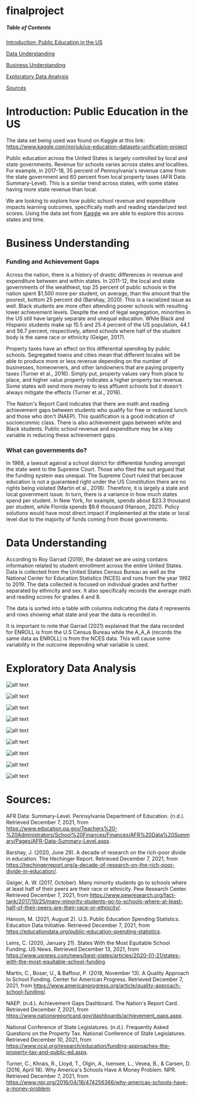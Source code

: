# finalproject

##### Table of Contents  
[Introduction: Public Education in the US](#headers) 

[Data Understanding](#headers)  

[Business Understanding](#headers) 

[Exploratory Data Analysis](#headers) 

[Sources](#headers)
<a name="headers"/>


# Introduction: Public Education in the US
The data set being used was found on Kaggle at this link: https://www.kaggle.com/noriuk/us-education-datasets-unification-project

Public education across the United States is largely controlled by local and state governments. Revenue for schools varies across states and localities. For example, in 2017-18, 35 percent of Pennsylvania's revenue came from the state government and 60 percent from local property taxes (AFR Data: Summary-Level). This is a similar trend across states, with some states having more state revenue than local. 

We are looking to explore how public school revenue and expenditure impacts learning outcomes, specifically math and reading standarized test scores. Using the data set from [Kaggle](https://www.kaggle.com/noriuk/us-education-datasets-unification-project) we are able to explore this across states and time.

# Business Understanding
### Funding and Achievement Gaps

Across the nation, there is a history of drastic differences in revenue and expenditure between and within states. In 2011-12, the local and state governments of the wealthiest, top 25 percent of public schools in the nation spent $1,500 more per student, on average, than the amount that the poorest, bottom 25 percent did (Barshay, 2020). This is a racialized issue as well. Black students are more often attending poorer schools with resulting lower achievement levels. Despite the end of legal segregation, minorities in the US still have largely separate and unequal education. While Black and Hispanic students make up 15.5 and 25.4 percent of the US population, 44.1 and 56.7 percent, respectively, attend schools where half of the student body is the same race or ethnicity (Geiger, 2017).

Property taxes have an effect on this differential spending by public schools. Segregated towns and cities mean that different locales will be able to produce more or less revenue depending on the number of businesses, homeowners, and other landowners that are paying property taxes (Turner et al., 2016). Simply put, property values vary from place to place, and higher value property indicates a higher property tax revenue. Some states will send more money to less affluent schools but it doesn't always mitigate the effects (Turner et al., 2016). 

The Nation's Report Card indicates that there are math and reading achievement gaps between students who qualify for free or reduced lunch and those who don't (NAEP). This qualification is a good indication of socioeconmic class. There is also achievement gaps between white and Black students. Public school revenue and expenditure may be a key variable in reducing these achievement gaps. 

### What can governments do?

In 1968, a lawsuit against a school district for differential funding amongst the state went to the Supreme Court. Those who filed the suit argued that the funding system was unequal. The Supreme Court ruled that because education is not a guaranteed right under the US Constitution there are no rights being violated (Martin et al., 2018). Therefore, it is largely a state and local government issue. In turn, there is a variance in how much states spend per student. In New York, for example, spends about $23.3 thousand per student, while Florida spends $9.6 thousand (Hanson, 2021). Policy solutions would have most direct impact if implemented at the state or local level due to the majority of funds coming from those governments. 

 # Data Understanding

 According to Roy Garrad (2019), the dataset we are using contains information related to student enrollment across the entire United States. Data is collected from the United States Census Bureau as well as the National Center for Education Statistics (NCES) and runs from the year 1992 to 2019. The data collected is focused on individual grades and further separated by ethnicity and sex. It also specifically records the average math and reading scores for grades 4 and 8. 

The data is sorted into a table with columns indicating the data it represents and rows showing what state and year the data is recorded in. 

It is important to note that Garrad (2021) explained that the data recorded for ENROLL is from the U.S Census Bureau while the A_A_A (records  the same data as ENROLL) is from the NCES data. This will cause some variability in the outcome depending what variable is used.

# Exploratory Data Analysis

![alt text](Images/PerPupilbyState.png)

![alt text](Images/PerPupil8thGradeMath.png)

![alt text](Images/PerPupil4thGradeMath.png)

![alt text](Images/PerPupilIns8thGradeMath.png)

![alt text](Images/PerPupilIns4thGradeReadingWh.png)

![alt text](Images/PerPupil4thGradeReadWh.png)

![alt text](Images/PerPupil4thGradeReadingBl.png)

![alt text](Images/PerPupil4thGradeMathBl.png)

![alt text](Images/IndianaMathScores.png)



 # Sources:

AFR Data: Summary-Level. Pennsylvania Department of Education. (n.d.). Retrieved December 7, 2021, from https://www.education.pa.gov/Teachers%20-%20Administrators/School%20Finances/Finances/AFR%20Data%20Summary/Pages/AFR-Data-Summary-Level.aspx. 

Barshay, J. (2020, June 29). A decade of research on the rich-poor divide in education. The Hechinger Report. Retrieved December 7, 2021, from https://hechingerreport.org/a-decade-of-research-on-the-rich-poor-divide-in-education/. 

Geiger, A. W. (2017, October). Many minority students go to schools where at least half of their peers are their race or ethnicity. Pew Research Center. Retrieved December 7, 2021, from https://www.pewresearch.org/fact-tank/2017/10/25/many-minority-students-go-to-schools-where-at-least-half-of-their-peers-are-their-race-or-ethnicity/. 

Hanson, M. (2021, August 2). U.S. Public Education Spending Statistics. Education Data Initiative. Retrieved December 7, 2021, from https://educationdata.org/public-education-spending-statistics. 

Leins, C. (2020, January 21). States With the Most Equitable School Funding. US News. Retrieved December 13, 2021, from https://www.usnews.com/news/best-states/articles/2020-01-21/states-with-the-most-equitable-school-funding. 

Martin, C., Boser, U., &amp; Baffour, P. (2018, November 13). A Quality Approach to School Funding. Center for American Progress. Retrieved December 7, 2021, from https://www.americanprogress.org/article/quality-approach-school-funding/. 

NAEP. (n.d.). Achievement Gaps Dashboard. The Nation's Report Card. Retrieved December 7, 2021, from https://www.nationsreportcard.gov/dashboards/achievement_gaps.aspx. 

National Conference of State Legislatures. (n.d.). Frequently Asked Questions on the Property Tax. National Conference of State Legislatures. Retrieved December 10, 2021, from https://www.ncsl.org/research/education/funding-approaches-the-property-tax-and-public-ed.aspx. 

Turner, C., Khrais, R., Lloyd, T., Olgin, A., Isensee, L., Vevea, B., &amp; Carsen, D. (2016, April 18). Why America's Schools Have A Money Problem. NPR. Retrieved December 7, 2021, from https://www.npr.org/2016/04/18/474256366/why-americas-schools-have-a-money-problem. 




